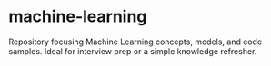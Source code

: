# machine-learning
Repository focusing Machine Learning concepts, models, and code samples. Ideal for interview prep or a simple knowledge refresher.
